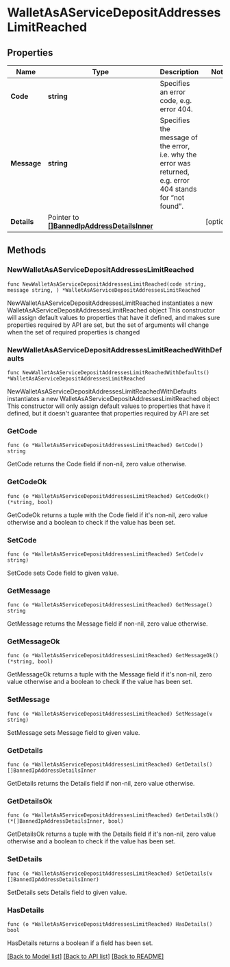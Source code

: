 # WalletAsAServiceDepositAddressesLimitReached

## Properties

Name | Type | Description | Notes
------------ | ------------- | ------------- | -------------
**Code** | **string** | Specifies an error code, e.g. error 404. | 
**Message** | **string** | Specifies the message of the error, i.e. why the error was returned, e.g. error 404 stands for “not found”. | 
**Details** | Pointer to [**[]BannedIpAddressDetailsInner**](BannedIpAddressDetailsInner.md) |  | [optional] 

## Methods

### NewWalletAsAServiceDepositAddressesLimitReached

`func NewWalletAsAServiceDepositAddressesLimitReached(code string, message string, ) *WalletAsAServiceDepositAddressesLimitReached`

NewWalletAsAServiceDepositAddressesLimitReached instantiates a new WalletAsAServiceDepositAddressesLimitReached object
This constructor will assign default values to properties that have it defined,
and makes sure properties required by API are set, but the set of arguments
will change when the set of required properties is changed

### NewWalletAsAServiceDepositAddressesLimitReachedWithDefaults

`func NewWalletAsAServiceDepositAddressesLimitReachedWithDefaults() *WalletAsAServiceDepositAddressesLimitReached`

NewWalletAsAServiceDepositAddressesLimitReachedWithDefaults instantiates a new WalletAsAServiceDepositAddressesLimitReached object
This constructor will only assign default values to properties that have it defined,
but it doesn't guarantee that properties required by API are set

### GetCode

`func (o *WalletAsAServiceDepositAddressesLimitReached) GetCode() string`

GetCode returns the Code field if non-nil, zero value otherwise.

### GetCodeOk

`func (o *WalletAsAServiceDepositAddressesLimitReached) GetCodeOk() (*string, bool)`

GetCodeOk returns a tuple with the Code field if it's non-nil, zero value otherwise
and a boolean to check if the value has been set.

### SetCode

`func (o *WalletAsAServiceDepositAddressesLimitReached) SetCode(v string)`

SetCode sets Code field to given value.


### GetMessage

`func (o *WalletAsAServiceDepositAddressesLimitReached) GetMessage() string`

GetMessage returns the Message field if non-nil, zero value otherwise.

### GetMessageOk

`func (o *WalletAsAServiceDepositAddressesLimitReached) GetMessageOk() (*string, bool)`

GetMessageOk returns a tuple with the Message field if it's non-nil, zero value otherwise
and a boolean to check if the value has been set.

### SetMessage

`func (o *WalletAsAServiceDepositAddressesLimitReached) SetMessage(v string)`

SetMessage sets Message field to given value.


### GetDetails

`func (o *WalletAsAServiceDepositAddressesLimitReached) GetDetails() []BannedIpAddressDetailsInner`

GetDetails returns the Details field if non-nil, zero value otherwise.

### GetDetailsOk

`func (o *WalletAsAServiceDepositAddressesLimitReached) GetDetailsOk() (*[]BannedIpAddressDetailsInner, bool)`

GetDetailsOk returns a tuple with the Details field if it's non-nil, zero value otherwise
and a boolean to check if the value has been set.

### SetDetails

`func (o *WalletAsAServiceDepositAddressesLimitReached) SetDetails(v []BannedIpAddressDetailsInner)`

SetDetails sets Details field to given value.

### HasDetails

`func (o *WalletAsAServiceDepositAddressesLimitReached) HasDetails() bool`

HasDetails returns a boolean if a field has been set.


[[Back to Model list]](../README.md#documentation-for-models) [[Back to API list]](../README.md#documentation-for-api-endpoints) [[Back to README]](../README.md)


